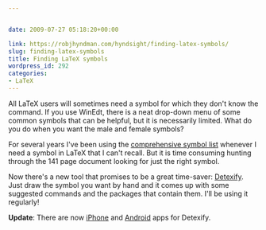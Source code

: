 ```yaml
---


date: 2009-07-27 05:18:20+00:00

link: https://robjhyndman.com/hyndsight/finding-latex-symbols/
slug: finding-latex-symbols
title: Finding LaTeX symbols
wordpress_id: 292
categories:
- LaTeX
---
```


All LaTeX users will sometimes need a symbol for which they don't know the command. If you use WinEdt, there is a neat drop-down menu of some common symbols that can be helpful, but it is necessarily limited. What do you do when you want the male and female symbols?

For several years I've been using the [comprehensive symbol list](http://www.ctan.org/tex-archive/info/symbols/comprehensive/) whenever I need a symbol in LaTeX that I can't recall. But it is time consuming hunting through the 141 page document looking for just the right symbol.

Now there's a new tool that promises to be a great time-saver: [Detexify](http://detexify.kirelabs.org/classify.html). Just draw the symbol you want by hand and it comes up with some suggested commands and the packages that contain them. I'll be using it regularly!

**Update**: There are now [iPhone](http://itunes.com/coolcherrytrees) and [Android](https://play.google.com/store/apps/details?id=website.marty.detexify&hl=en) apps for Detexify.
